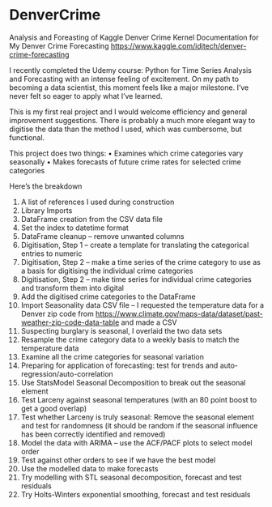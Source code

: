 # DenverCrime
Analysis and Foreasting of Kaggle Denver Crime Kernel
Documentation for My Denver Crime Forecasting
https://www.kaggle.com/idjtech/denver-crime-forecasting

I recently completed the Udemy course: Python for Time Series Analysis and Forecasting with an intense feeling of excitement. On my path to becoming a data scientist, this moment feels like a major milestone. I’ve never felt so eager to apply what I’ve learned.

This is my first real project and I would welcome efficiency and general improvement suggestions. There is probably a much more elegant way to digitise the data than the method I used, which was cumbersome, but functional.

This project does two things:
•	Examines which crime categories vary seasonally
•	Makes forecasts of future crime rates for selected crime categories

Here’s the breakdown
1.	A list of references I used during construction
2.	Library Imports
3.	DataFrame creation from the CSV data file
4.	Set the index to datetime format
5.	DataFrame cleanup – remove unwanted columns
6.	Digitisation, Step 1 – create a template for translating the categorical entries to numeric
7.	Digitisation, Step 2 – make a time series of the crime category to use as a basis for digitising the individual crime categories
8.	Digitisation, Step 2 – make time series for individual crime categories and transform them into digital
9.	Add the digitised crime categories to the DataFrame
10.	Import Seasonality data CSV file – I requested the temperature data for a Denver zip code from https://www.climate.gov/maps-data/dataset/past-weather-zip-code-data-table and made a CSV
11.	Suspecting burglary is seasonal, I overlaid the two data sets
12.	Resample the crime category data to a weekly basis to match the temperature data
13.	Examine all the crime categories for seasonal variation
14.	Preparing for application of forecasting: test for trends and auto-regression/auto-correlation
15.	Use StatsModel Seasonal Decomposition to break out the seasonal element
16.	Test Larceny against seasonal temperatures (with an 80 point boost to get a good overlap)
17.	Test whether Larceny is truly seasonal:
Remove the seasonal element and test for randomness
(it should be random if the seasonal influence has been correctly identified and removed)
18.	Model the data with ARIMA – use the ACF/PACF plots to select model order
19.	Test against other orders to see if we have the best model
20.	Use the modelled data to make forecasts
21.	Try modelling with STL seasonal decomposition, forecast and test residuals
22.	Try Holts-Winters exponential smoothing, forecast and test residuals
